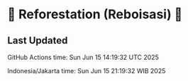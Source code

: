 
# 🌳 Reforestation (Reboisasi) 🌲

## Last Updated

GitHub Actions time: Sun Jun 15 14:19:32 UTC 2025

Indonesia/Jakarta time: Sun Jun 15 21:19:32 WIB 2025
